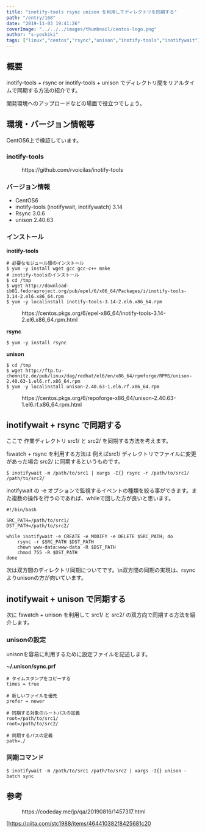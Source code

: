 ```yaml
---
title: "inotify-tools rsync unison を利用してディレクトリを同期する"
path: "/entry/168"
date: "2019-11-03 19:41:26"
coverImage: "../../../images/thumbnail/centos-logo.png"
author: "s-yoshiki"
tags: ["linux","centos","rsync","unison","inotify-tools","inotifywait"]
---
```


## 概要

inotify-tools + rsync or inotify-tools + unison でディレクトリ間をリアルタイムで同期する方法の紹介です。

開発環境へのアップロードなどの場面で役立つでしょう。

## 環境・バージョン情報等

CentOS6上で検証しています。

<!-- wp:heading {"level":3} -->

### inotify-tools

<!-- wp:embed {"url":"https://github.com/rvoicilas/inotify-tools"} -->
<figure class="wp-block-embed"><div class="wp-block-embed__wrapper">
https://github.com/rvoicilas/inotify-tools
</div></figure>
<!-- /wp:embed -->

<!-- wp:heading {"level":3} -->

### バージョン情報

<!-- wp:list -->
<ul><li>CentOS6</li><li>inotify-tools (inotifywait, inotifywatch) 3.14</li><li>Rsync 3.0.6</li><li>unison 2.40.63</li></ul>
<!-- /wp:list -->

<!-- wp:heading {"level":3} -->

### インストール

**inotify-tools**

```shell
# 必要なモジュール類のインストール
$ yum -y install wget gcc gcc-c++ make
# inotify-toolsのインストール
$ cd /tmp
$ wget http://download-ib01.fedoraproject.org/pub/epel/6/x86_64/Packages/i/inotify-tools-3.14-2.el6.x86_64.rpm
$ yum -y localinstall inotify-tools-3.14-2.el6.x86_64.rpm

```

<!-- wp:embed {"url":"https://centos.pkgs.org/6/epel-x86_64/inotify-tools-3.14-2.el6.x86_64.rpm.html"} -->
<figure class="wp-block-embed"><div class="wp-block-embed__wrapper">
https://centos.pkgs.org/6/epel-x86_64/inotify-tools-3.14-2.el6.x86_64.rpm.html
</div></figure>
<!-- /wp:embed -->

**rsync**

```
$ yum -y install rsync

```

**unison**

```
$ cd /tmp
$ wget http://ftp.tu-chemnitz.de/pub/linux/dag/redhat/el6/en/x86_64/rpmforge/RPMS/unison-2.40.63-1.el6.rf.x86_64.rpm
$ yum -y localinstall unison-2.40.63-1.el6.rf.x86_64.rpm

```

<!-- wp:embed {"url":"https://centos.pkgs.org/6/repoforge-x86_64/unison-2.40.63-1.el6.rf.x86_64.rpm.html"} -->
<figure class="wp-block-embed"><div class="wp-block-embed__wrapper">
https://centos.pkgs.org/6/repoforge-x86_64/unison-2.40.63-1.el6.rf.x86_64.rpm.html
</div></figure>
<!-- /wp:embed -->

## inotifywait + rsync で同期する

ここで 作業ディレクトリ src1/ と src2/ を同期する方法を考えます。

fswatch + rsync を利用する方法は 例えばsrc1/ ディレクトリでファイルに変更があった場合 src2/ に同期するというものです。

```
$ inotifywait -m /path/to/src1 | xargs -I{} rsync -r /path/to/src1/ /path/to/src2/

```

inotifywait の -e オプションで監視するイベントの種類を絞る事ができます。また複数の操作を行うのであれば、whileで回した方が良いと思います。

```
#!/bin/bash

SRC_PATH=/path/to/src1/
DST_PATH=/path/to/src2/

while inotifywait -e CREATE -e MODIFY -e DELETE $SRC_PATH; do
    rsync -r $SRC_PATH $DST_PATH
    chown www-data:www-data -R $DST_PATH
    chmod 755 -R $DST_PATH
done
```

次は双方間のディレクトリ同期についてです。\n双方間の同期の実現は、rsyncよりunisonの方が向いています。

## inotifywait + unison で同期する

次に fswatch + unison を利用して src1/ と src2/ の双方向で同期する方法を紹介します。

<!-- wp:heading {"level":3} -->

### unisonの設定

unisonを容易に利用するために設定ファイルを記述します。

**~/.unison/sync.prf**

```
# タイムスタンプをコピーする
times = true

# 新しいファイルを優先
prefer = newer

# 同期する対象のルートパスの定義
root=/path/to/src1/
root=/path/to/src2/

# 同期するパスの定義
path=./

```

<!-- wp:heading {"level":3} -->

### 同期コマンド

```
$ inotifywait -m /path/to/src1 /path/to/src2 | xargs -I{} unison -batch sync

```

## 参考

<!-- wp:embed {"url":"https://codeday.me/jp/qa/20190816/1457317.html"} -->
<figure class="wp-block-embed"><div class="wp-block-embed__wrapper">
https://codeday.me/jp/qa/20190816/1457317.html
</div></figure>
<!-- /wp:embed -->

[<a href="https://qiita.com/stc1988/items/464410382f8425681c20" target="_blank" rel="noreferrer noopener">https://qiita.com/stc1988/items/464410382f8425681c20</a>
